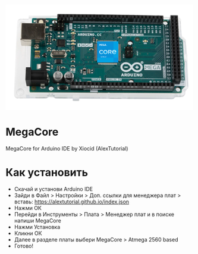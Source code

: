 ![CORE_PHOTO](https://github.com/AlexTutorial/MegaCore/blob/main/megacore.png)
# MegaCore
MegaCore for Arduino IDE by Xiocid (AlexTutorial)

# Как установить
* Скачай и установи Arduino IDE
* Зайди в Файл > Настройки > Доп. ссылки для менеджера плат  > вставь: https://alextutorial.github.io/index.json
* Нажми ОК
* Перейди в Инструменты > Плата > Менеджер плат и в поиске напиши MegaCore
* Нажми Установка
* Кликни ОК
* Далее в разделе платы выбери MegaCore > Atmega 2560 based
* Готово!
